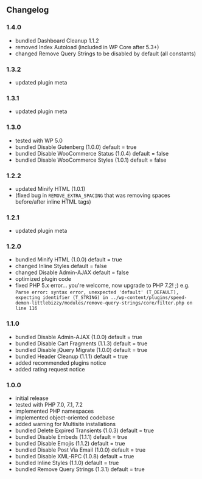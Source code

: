 ## Changelog

### 1.4.0
* bundled Dashboard Cleanup 1.1.2
* removed Index Autoload (included in WP Core after 5.3+)
* changed Remove Query Strings to be disabled by default (all constants)

### 1.3.2
* updated plugin meta

### 1.3.1
* updated plugin meta

### 1.3.0
* tested with WP 5.0
* bundled Disable Gutenberg (1.0.0) default = true
* bundled Disable WooCommerce Status (1.0.4) default = false
* bundled Disable WooCommerce Styles (1.0.1) default = false

### 1.2.2
* updated Minify HTML (1.0.1)
* (fixed bug in `REMOVE_EXTRA_SPACING` that was removing spaces before/after inline HTML tags)

### 1.2.1
* updated plugin meta

### 1.2.0
* bundled Minify HTML (1.0.0) default = true
* changed Inline Styles default = false
* changed Disable Admin-AJAX default = false
* optimized plugin code
* fixed PHP 5.x error... you're welcome, now upgrade to PHP 7.2! ;) e.g. `Parse error: syntax error, unexpected 'default' (T_DEFAULT), expecting identifier (T_STRING) in ../wp-content/plugins/speed-demon-littlebizzy/modules/remove-query-strings/core/filter.php on line 116`

### 1.1.0
* bundled Disable Admin-AJAX (1.0.0) default = true
* bundled Disable Cart Fragments (1.1.3) default = true
* bundled Disable jQuery Migrate (1.0.0) default = true
* bundled Header Cleanup (1.1.1) default = true
* added recommended plugins notice
* added rating request notice

### 1.0.0
* initial release
* tested with PHP 7.0, 7.1, 7.2
* implemented PHP namespaces
* implemented object-oriented codebase
* added warning for Multisite installations
* bundled Delete Expired Transients (1.0.3) default = true
* bundled Disable Embeds (1.1.1) default = true
* bundled Disable Emojis (1.1.2) default = true
* bundled Disable Post Via Email (1.0.0) default = true
* bundled Disable XML-RPC (1.0.8) default = true
* bundled Inline Styles (1.1.0) default = true
* bundled Remove Query Strings (1.3.1) default = true
